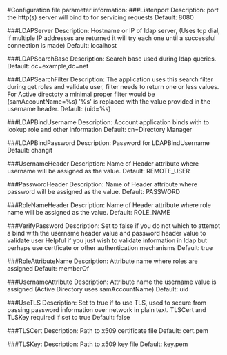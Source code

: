 #Configuration file parameter information:
###Listenport 
  Description: port the http(s) server will bind to for servicing requests
  Default: 8080

###LDAPServer
  Description: Hostname or IP of ldap server, (Uses tcp dial, if multiple IP addresses are returned it will try each one until a successful connection is made)
  Default: localhost

###LDAPSearchBase
  Description: Search base used during ldap queries.
  Default: dc=example,dc=net

###LDAPSearchFilter
  Description: The application uses this search filter during get roles and validate user, filter needs to return one or less values. For Active directoty a minimal
  proper filter would be (samAccountName=%s) '%s' is replaced with the value provided in the username header.
  Default: (uid=%s)

###LDAPBindUsername 
  Description: Account application binds with to lookup role and other information
  Default: cn=Directory Manager

###LDAPBindPassword 
  Description: Password for LDAPBindUsername
  Default: changit

###UsernameHeader
  Description: Name of Header attribute where username will be assigned as the value.
  Default: REMOTE_USER

###PasswordHeader
  Description: Name of Header attribute where password will be assigned as the value.
  Default: PASSWORD

###RoleNameHeader 
  Description: Name of Header attribute where role name will be assigned as the value.
  Default: ROLE_NAME

###VerifyPassword
  Description: Set to false if you do not which to attempt a bind with the username header value and password header value to validate user
  Helpful if you just wish to validate information in ldap but perhaps use certficate or other authentication mechanisms
  Default: true

###RoleAttributeName
  Description: Attribute name where roles are assigned
  Default: memberOf

###UsernameAttribute
  Description: Attribute name the username value is assigned (Active Directory uses samAccountName)
  Default: uid

###UseTLS
  Description: Set to true if to use TLS, used to secure from passing password information over network in plain text. TLSCert and TLSKey required if set to true
  Default: false

###TLSCert
  Description: Path to x509 certificate file
  Default: cert.pem

###TLSKey: 
  Description: Path to x509 key file
  Default: key.pem